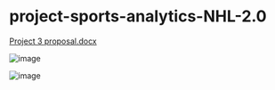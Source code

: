 # project-sports-analytics-NHL-2.0
[Project 3 proposal.docx](https://github.com/joeldemontigny/project-sports-analytics-NHL-2.0/files/12222431/Project.3.proposal.docx)

![image](https://github.com/joeldemontigny/project-sports-analytics-NHL-2.0/assets/130711180/304544f5-4059-4bf1-be0a-96184a725264)

![image](https://github.com/joeldemontigny/project-sports-analytics-NHL-2.0/assets/130711180/c60b54c6-f5d9-4254-b2e9-183a36bd08fa)
